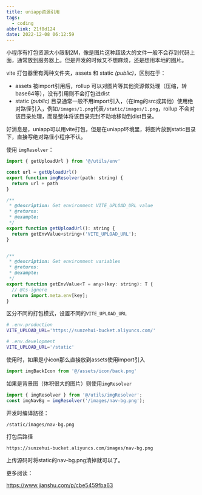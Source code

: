 ```yaml
---
title: uniapp资源引用
tags:
  - coding
abbrlink: 21f8d124
date: 2022-12-08 06:12:59
---
```


小程序有打包资源大小限制2M，像是图片这种超级大的文件一般不会存到代码上面，通常放到服务器上。但是开发的时候又不想麻烦，还是想用本地的图片。



vite 打包器里有两种文件夹，assets 和 static *(public)*，区别在于：

- assets 被import引用后，rollup 可以对图片等其他资源做处理（压缩，转base64等），没有引用则不会打包进dist 
- static *(public)* 目录通常一般不用import引入，（在img的src或其他）使用绝对路径引入，例如`/images/1.png`代表`/static/images/1.png`，rollup 不会对该目录处理，而是整体将该目录完封不动地移动到dist目录。

好消息是，uniapp可以用vite打包，但是在uniapp环境里，将图片放到static目录下，直接写绝对路径小程序不认。

使用 `imgResolver`：

```javascript
import { getUploadUrl } from '@/utils/env'

const url = getUploadUrl()
export function imgResolver(path: string) {
  return url + path
}

/**
 * @description: Get environment VITE_UPLOAD_URL value
 * @returns:
 * @example:
 */
export function getUploadUrl(): string {
  return getEnvValue<string>('VITE_UPLOAD_URL');
}


/**
 * @description: Get environment variables
 * @returns:
 * @example:
 */
export function getEnvValue<T = any>(key: string): T {
  // @ts-ignore
  return import.meta.env[key];
}
```

区分不同的打包模式，设置不同的`VITE_UPLOAD_URL`

```bash
# .env.production
VITE_UPLOAD_URL='https://sunzehui-bucket.aliyuncs.com/'

# .env.development
VITE_UPLOAD_URL='/static'
```

使用时，如果是小icon那么直接放到assets使用import引入

```javascript
import imgBackIcon from '@/assets/icon/back.png'
```

如果是背景图（体积很大的图片）则使用`imgResolver`

```javascript
import { imgResolver } from '@/utils/imgResolver';
const imgNavBg = imgResolver('/images/nav-bg.png');
```

开发时编译路径：

`/static/images/nav-bg.png`

打包后路径

`https://sunzehui-bucket.aliyuncs.com/images/nav-bg.png`

上传源码时将static的nav-bg.png清掉就可以了。





更多阅读：

https://www.jianshu.com/p/cbe5459fba63

